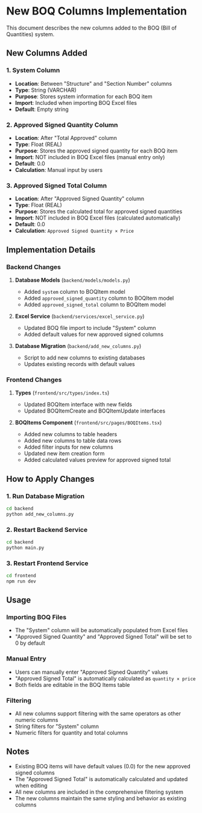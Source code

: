 # New BOQ Columns Implementation

This document describes the new columns added to the BOQ (Bill of Quantities) system.

## New Columns Added

### 1. System Column

- **Location**: Between "Structure" and "Section Number" columns
- **Type**: String (VARCHAR)
- **Purpose**: Stores system information for each BOQ item
- **Import**: Included when importing BOQ Excel files
- **Default**: Empty string

### 2. Approved Signed Quantity Column

- **Location**: After "Total Approved" column
- **Type**: Float (REAL)
- **Purpose**: Stores the approved signed quantity for each BOQ item
- **Import**: NOT included in BOQ Excel files (manual entry only)
- **Default**: 0.0
- **Calculation**: Manual input by users

### 3. Approved Signed Total Column

- **Location**: After "Approved Signed Quantity" column
- **Type**: Float (REAL)
- **Purpose**: Stores the calculated total for approved signed quantities
- **Import**: NOT included in BOQ Excel files (calculated automatically)
- **Default**: 0.0
- **Calculation**: `Approved Signed Quantity × Price`

## Implementation Details

### Backend Changes

1. **Database Models** (`backend/models/models.py`)

   - Added `system` column to BOQItem model
   - Added `approved_signed_quantity` column to BOQItem model
   - Added `approved_signed_total` column to BOQItem model

2. **Excel Service** (`backend/services/excel_service.py`)

   - Updated BOQ file import to include "System" column
   - Added default values for new approved signed columns

3. **Database Migration** (`backend/add_new_columns.py`)
   - Script to add new columns to existing databases
   - Updates existing records with default values

### Frontend Changes

1. **Types** (`frontend/src/types/index.ts`)

   - Updated BOQItem interface with new fields
   - Updated BOQItemCreate and BOQItemUpdate interfaces

2. **BOQItems Component** (`frontend/src/pages/BOQItems.tsx`)
   - Added new columns to table headers
   - Added new columns to table data rows
   - Added filter inputs for new columns
   - Updated new item creation form
   - Added calculated values preview for approved signed total

## How to Apply Changes

### 1. Run Database Migration

```bash
cd backend
python add_new_columns.py
```

### 2. Restart Backend Service

```bash
cd backend
python main.py
```

### 3. Restart Frontend Service

```bash
cd frontend
npm run dev
```

## Usage

### Importing BOQ Files

- The "System" column will be automatically populated from Excel files
- "Approved Signed Quantity" and "Approved Signed Total" will be set to 0 by default

### Manual Entry

- Users can manually enter "Approved Signed Quantity" values
- "Approved Signed Total" is automatically calculated as `quantity × price`
- Both fields are editable in the BOQ Items table

### Filtering

- All new columns support filtering with the same operators as other numeric columns
- String filters for "System" column
- Numeric filters for quantity and total columns

## Notes

- Existing BOQ items will have default values (0.0) for the new approved signed columns
- The "Approved Signed Total" is automatically calculated and updated when editing
- All new columns are included in the comprehensive filtering system
- The new columns maintain the same styling and behavior as existing columns
